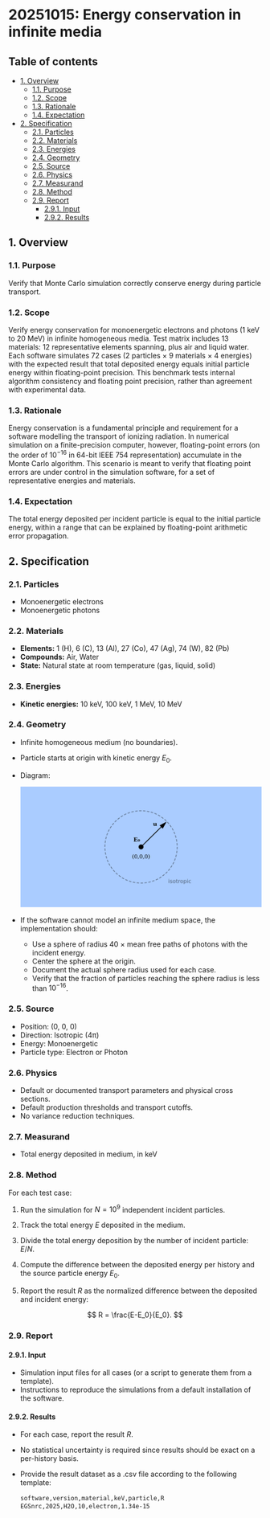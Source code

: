 # 20251015: Energy conservation in infinite media <!-- omit in toc -->

## Table of contents <!-- omit in toc -->

- [1. Overview](#1-overview)
  - [1.1. Purpose](#11-purpose)
  - [1.2. Scope](#12-scope)
  - [1.3. Rationale](#13-rationale)
  - [1.4. Expectation](#14-expectation)
- [2. Specification](#2-specification)
  - [2.1. Particles](#21-particles)
  - [2.2. Materials](#22-materials)
  - [2.3. Energies](#23-energies)
  - [2.4. Geometry](#24-geometry)
  - [2.5. Source](#25-source)
  - [2.6. Physics](#26-physics)
  - [2.7. Measurand](#27-measurand)
  - [2.8. Method](#28-method)
  - [2.9. Report](#29-report)
    - [2.9.1. Input](#291-input)
    - [2.9.2. Results](#292-results)

## 1. Overview

### 1.1. Purpose

Verify that Monte Carlo simulation correctly conserve energy during particle transport.

### 1.2. Scope

Verify energy conservation for monoenergetic electrons and photons (1 keV to 20 MeV) in infinite homogeneous media. Test matrix includes 13 materials: 12 representative elements spanning, plus air and liquid water. Each software simulates 72 cases (2 particles × 9 materials × 4 energies) with the expected result that total deposited energy equals initial particle energy within floating-point precision. This benchmark tests internal algorithm consistency and floating point precision, rather than agreement with experimental data.

### 1.3. Rationale

Energy conservation is a fundamental principle and requirement for a software modelling the transport of ionizing radiation. In numerical simulation on a finite-precision computer, however, floating-point errors (on the order of $10^{-16}$ in 64-bit IEEE 754 representation) accumulate in the Monte Carlo algorithm. This scenario is meant to verify that floating point errors are under control in the simulation software, for a set of representative energies and materials.

### 1.4. Expectation

The total energy deposited per incident particle is equal to the initial particle energy, within a range that can be explained by floating-point arithmetic error propagation.

## 2. Specification

### 2.1. Particles

- Monoenergetic electrons
- Monoenergetic photons

### 2.2. Materials

- **Elements:** 1 (H), 6 (C), 13 (Al), 27 (Co), 47 (Ag), 74 (W), 82 (Pb)
- **Compounds:** Air, Water
- **State:** Natural state at room temperature (gas, liquid, solid)

### 2.3. Energies

- **Kinetic energies:** 10 keV, 100 keV, 1 MeV, 10 MeV

### 2.4. Geometry

- Infinite homogeneous medium (no boundaries).

- Particle starts at origin with kinetic energy $E_0$.

- Diagram:

  ![](assets/diagram.png)

- If the software cannot model an infinite medium space, the implementation should:

  - Use a sphere of radius 40 × mean free paths of photons with the incident energy.
  - Center the sphere at the origin.
  - Document the actual sphere radius used for each case.
  - Verify that the fraction of particles reaching the sphere radius is less than $10^{-16}$.


### 2.5. Source

- Position: (0, 0, 0)
- Direction: Isotropic (4π)
- Energy: Monoenergetic
- Particle type: Electron or Photon

### 2.6. Physics

- Default or documented transport parameters and physical cross sections.
- Default production thresholds and transport cutoffs.
- No variance reduction techniques.

### 2.7. Measurand

- Total energy deposited in medium, in keV

### 2.8. Method

For each test case:

1. Run the simulation for $N=10^9$ independent incident particles.

2. Track the total energy $E$ deposited in the medium.

3. Divide the total energy deposition by the number of incident particle: $E/N$.

4. Compute the difference between the deposited energy per history and the source particle energy $E_0$.

5. Report the result $R$ as the normalized difference between the deposited and incident energy:

  $$
  R = \frac{E-E_0}{E_0}.
  $$

### 2.9. Report

#### 2.9.1. Input

- Simulation input files for all cases (or a script to generate them from a template).
- Instructions to reproduce the simulations from a default installation of the software.

#### 2.9.2. Results

- For each case, report the result $R$.
- No statistical uncertainty is required since results should be exact on a per-history basis.
- Provide the result dataset as a .csv file according to the following template:

  ```csv
  software,version,material,keV,particle,R
  EGSnrc,2025,H2O,10,electron,1.34e-15
  ```
